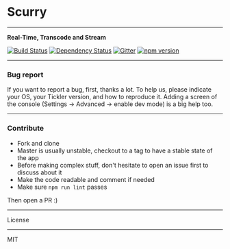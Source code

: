 # Scurry 
---

**Real-Time, Transcode and Stream**

[![Build Status](https://travis-ci.org/maggiben/scurry.svg?branch=master)](https://travis-ci.org/maggiben/scurry)
[![Dependency Status](https://gemnasium.com/badges/github.com/maggiben/scurry.svg)](https://gemnasium.com/github.com/maggiben/scurry)
[![Gitter](https://badges.gitter.im/maggiben/scurry.svg)](https://gitter.im/maggiben/scurry?utm_source=badge&utm_medium=badge&utm_campaign=pr-badge)
[![npm version](https://badge.fury.io/js/%40maggiben%2Fscurry.svg)](https://badge.fury.io/js/%40maggiben%2Fscurry)

---

### Bug report

If you want to report a bug, first, thanks a lot. To help us, please indicate your OS, your Tickler version, and how to reproduce it. Adding a screen of the console (Settings -> Advanced -> enable dev mode) is a big help too.

---

### Contribute

- Fork and clone
- Master is usually unstable, checkout to a tag to have a stable state of the app
- Before making complex stuff, don't hesitate to open an issue first to discuss about it
- Make the code readable and comment if needed
- Make sure `npm run lint` passes

Then open a PR :)

---

License

----

MIT
